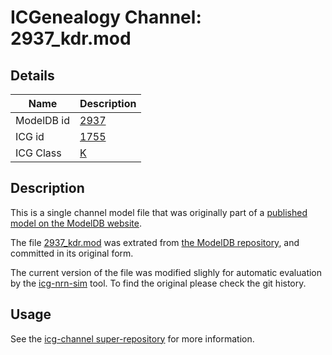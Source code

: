 # ICGenealogy Channel: 2937\_kdr.mod

## Details

Name | Description
---- | -----------
ModelDB id | [2937](http://senselab.med.yale.edu/ModelDB/ShowModel.cshtml?model=2937)
ICG id | [1755](http://icg.neurotheory.ox.ac.uk/channels/1/1755)
ICG Class | [K](http://icg.neurotheory.ox.ac.uk/channels/1)

## Description

This is a single channel model file that was originally part of a [published model on the ModelDB website](http://senselab.med.yale.edu/mModelDB/ShowModel.cshtml?model=2937).


The file [2937\_kdr.mod](2937_kdr.mod) was extrated from [the ModelDB repository](http://senselab.med.yale.edu/ModelDB/ShowModel.cshtml?model=2937), and committed in its original form.

The current version of the file was modified slighly for automatic evaluation by the [icg-nrn-sim](https://github.com/icgenealogy/icg-nrn-sim) tool. To find the original please check the git history.


## Usage

See the [icg-channel super-repository](https://github.com/icgenealogy/icg-channels) for more information.